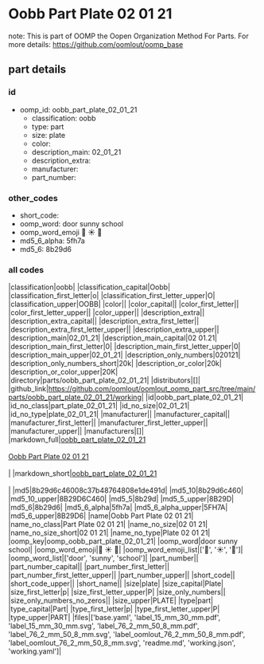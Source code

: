 # Oobb Part Plate 02 01 21  

note: This is part of OOMP the Oopen Organization Method For Parts. For more details: https://github.com/oomlout/oomp_base

##  part details





### id
* oomp_id: oobb_part_plate_02_01_21
  * classification: oobb
  * type: part
  * size: plate
  * color: 
  * description_main: 02_01_21
  * description_extra: 
  * manufacturer: 
  * part_number: 

### other_codes
* short_code: 
* oomp_word: door sunny school
* oomp_word_emoji :door: :sunny: :school:
* md5_6_alpha: 5fh7a
* md5_6: 8b29d6

### all codes 
|classification|oobb|
|classification_capital|Oobb|
|classification_first_letter|o|
|classification_first_letter_upper|O|
|classification_upper|OOBB|
|color||
|color_capital||
|color_first_letter||
|color_first_letter_upper||
|color_upper||
|description_extra||
|description_extra_capital||
|description_extra_first_letter||
|description_extra_first_letter_upper||
|description_extra_upper||
|description_main|02_01_21|
|description_main_capital|02 01.21|
|description_main_first_letter|0|
|description_main_first_letter_upper|0|
|description_main_upper|02_01_21|
|description_only_numbers|020121|
|description_only_numbers_short|20k|
|description_or_color|20k|
|description_or_color_upper|20K|
|directory|parts/oobb_part_plate_02_01_21|
|distributors|[]|
|github_link|https://github.com/oomlout/oomlout_oomp_part_src/tree/main/parts/oobb_part_plate_02_01_21/working|
|id|oobb_part_plate_02_01_21|
|id_no_class|part_plate_02_01_21|
|id_no_size|02_01_21|
|id_no_type|plate_02_01_21|
|manufacturer||
|manufacturer_capital||
|manufacturer_first_letter||
|manufacturer_first_letter_upper||
|manufacturer_upper||
|manufacturers|[]|
|markdown_full|[oobb_part_plate_02_01_21](https://github.com/oomlout/oomlout_oomp_part_src/tree/main/parts/oobb_part_plate_02_01_21/working)<br>[](https://github.com/oomlout/oomlout_oomp_part_src/tree/main/parts/oobb_part_plate_02_01_21/working)<br>[Oobb Part Plate 02 01 21](https://github.com/oomlout/oomlout_oomp_part_src/tree/main/parts/oobb_part_plate_02_01_21/working)<br><br>|
|markdown_short|[oobb_part_plate_02_01_21](https://github.com/oomlout/oomlout_oomp_part_src/tree/main/parts/oobb_part_plate_02_01_21/working)<br><br>|
|md5|8b29d6c46008c37b48764808e1de491d|
|md5_10|8b29d6c460|
|md5_10_upper|8B29D6C460|
|md5_5|8b29d|
|md5_5_upper|8B29D|
|md5_6|8b29d6|
|md5_6_alpha|5fh7a|
|md5_6_alpha_upper|5FH7A|
|md5_6_upper|8B29D6|
|name|Oobb Part Plate 02 01 21|
|name_no_class|Part Plate 02 01 21|
|name_no_size|02 01 21|
|name_no_size_short|02 01 21|
|name_no_type|Plate 02 01 21|
|oomp_key|oomp_oobb_part_plate_02_01_21|
|oomp_word|door sunny school|
|oomp_word_emoji|:door: :sunny: :school:|
|oomp_word_emoji_list|[':door:', ':sunny:', ':school:']|
|oomp_word_list|['door', 'sunny', 'school']|
|part_number||
|part_number_capital||
|part_number_first_letter||
|part_number_first_letter_upper||
|part_number_upper||
|short_code||
|short_code_upper||
|short_name||
|size|plate|
|size_capital|Plate|
|size_first_letter|p|
|size_first_letter_upper|P|
|size_only_numbers||
|size_only_numbers_no_zeros||
|size_upper|PLATE|
|type|part|
|type_capital|Part|
|type_first_letter|p|
|type_first_letter_upper|P|
|type_upper|PART|
|files|['base.yaml', 'label_15_mm_30_mm.pdf', 'label_15_mm_30_mm.svg', 'label_76_2_mm_50_8_mm.pdf', 'label_76_2_mm_50_8_mm.svg', 'label_oomlout_76_2_mm_50_8_mm.pdf', 'label_oomlout_76_2_mm_50_8_mm.svg', 'readme.md', 'working.json', 'working.yaml']|
